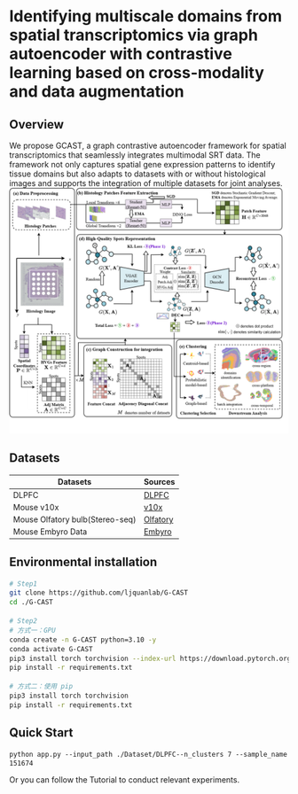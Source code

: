 # Identifying multiscale domains from spatial transcriptomics via graph autoencoder with contrastive learning based on cross-modality and data augmentation
## Overview
We propose GCAST, a graph contrastive autoencoder framework for spatial transcriptomics that seamlessly integrates multimodal SRT data. The framework not only captures spatial gene expression patterns to identify tissue domains but also adapts to datasets with or without histological images and supports the integration of multiple datasets for joint analyses.
![image](GCAST.png)
## Datasets
| Datasets   | Sources       |
|------------|---------------|
| DLPFC    | [DLPFC](http://research.libd.org/spatialLIBD/)    |
| Mouse v10x    | [ v10x](https://www.10xgenomics.com/datasets)     |
| Mouse Olfatory bulb(Stereo-seq)    | [Olfatory](https://github.com/JinmiaoChenLab/SEDR_analyses/tree/master/data)    |
| Mouse Embyro Data   |  [Embyro](https://db.cngb.org/stomics/datasets/STDS0000058)    |
## Environmental installation
```bash
# Step1
git clone https://github.com/ljquanlab/G-CAST
cd ./G-CAST

# Step2 
# 方式一：GPU
conda create -n G-CAST python=3.10 -y
conda activate G-CAST
pip3 install torch torchvision --index-url https://download.pytorch.org/whl/cu130
pip install -r requirements.txt

# 方式二：使用 pip
pip3 install torch torchvision
pip install -r requirements.txt
```

## Quick Start
```
python app.py --input_path ./Dataset/DLPFC--n_clusters 7 --sample_name 151674 
```


Or you can follow the Tutorial to conduct relevant experiments.




